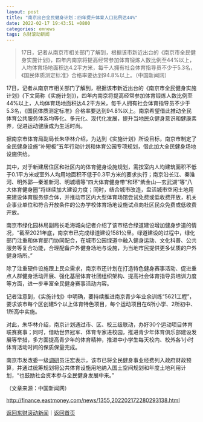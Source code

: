 ```yaml
---
layout: post
title: "南京出台全民健身计划：四年提升体育人口比例达44%"
date: 2022-02-17 19:43:51 +0800
categories: emnews
tags: 东财滚动新闻
---
```

> 17日，记者从南京市相关部门了解到，根据该市新近出台的《南京市全民健身实施计划》，四年内南京将提高经常参加体育锻炼人数比例至44%以上，人均体育场地面积达4.2平方米，每千人拥有社会体育指导员不少于5.3名，《国民体质测定标准》合格率要达到94.8%以上。（中国新闻网）

<p>17日，记者从南京市相关部门了解到，根据该市新近出台的《南京市全民健身实施计划》(下文简称《实施计划》)，四年内南京将提高经常参加体育锻炼人数比例至44%以上，人均体育场地面积达4.2平方米，每千人拥有社会体育指导员不少于5.3名，《国民体质测定标准》合格率要达到94.8%以上。南京希望借此推动全民体育公共服务体系均等化、多元化、现代化发展，提升当地民众健身意识和健康素养，促进运动健康成为生活时尚。</p>
 <p>据南京市体育局副局长朱华林介绍，为达到《实施计划》所设目标，南京市制定了全民健身设施“补短板”五年行动计划和体育公园专项规划，借此加大全民健身场地设施供给。</p>
 <p>其中，对于新建居住区和社区内的体育健身设施规划，需按室内人均建筑面积不低于0.1平方米或室外人均用地面积不低于0.3平方米的要求执行；南京沿长江、秦淮河、明外郭—秦淮新河、明城墙等“四大体育健身带”和环“紫金山—玄武湖”等“八大体育健身圈”将继续加大建设力度；同时，结合城市改造，盘活城市空闲土地用来建设体育服务综合体，并推动市区内大型体育场馆尝试免费或低收费开放，机关企事业单位和符合开放条件的公办学校体育场地设施试点向社区民众免费或低收费开放。</p>
 <p>南京市绿化园林局副局长毛海城向记者介绍了该市结合绿道建设增加健身步道的情况，“截至2021年底，南京市已完成绿道建设1581公里。绿道建设的过程中，绿化部门注重和体育部门协同配合，在城市公园绿道中融入健身运动、文化科普、公共服务等复合功能，合理配备户外健身场地与设施，为当地市民提供更多优质的户外健身场所。”</p>
 <p>除了注重硬件设施跟上民众需求，南京市还计划在打造特色健身赛事活动、促进重点人群健身活动开展、强化基层体育社团组织架构、提高社会体育指导员培训力度等方面，进一步丰富全民健身赛事活动内容。</p>
 <p>记者注意到，《实施计划》中明确，要持续推进南京青少年业余训练“5621工程”，要求该市每个区创建5个以上体育特色项目，每个运动项目在6所小学、2所初中、1所高中实施。</p>
 <p>对此，朱华林介绍，南京计划通过市、区、校三级联动，办好30个运动项目体育联赛赛事；同时，借助世界冠军、体育专家进校园，推进青少年体育俱乐部建设发展等举措，多方面提高青少年的体育精神，推进中小学生每天校内、校外各1小时体育活动时间的保质保量完成。</p>
 <p>南京市发改委一级<span id="Info.3274"><a href="http://data.eastmoney.com/jgdy/" class="infokey">调研</a></span>员汪宏表示，该市已将全民健身事业经费列入政府财政预算，并通过统筹规划将公共体育设施用地纳入国土空间规划和年度土地利用计划，“也鼓励社会资本参与全民健身发展中来。”</p><p class="em_media">（文章来源：中国新闻网）</p>

<http://finance.eastmoney.com/news/1355,202202172280293138.html>

[返回东财滚动新闻](//finews.withounder.com/emnews/)｜[返回首页](//finews.withounder.com/)